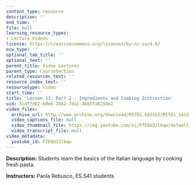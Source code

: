 ```yaml
---
content_type: resource
description: ''
end_time: ''
file: null
learning_resource_types:
- Lecture Videos
license: https://creativecommons.org/licenses/by-nc-sa/4.0/
ocw_type: ''
optional_tab_title: ''
optional_text: ''
parent_title: Video Lectures
parent_type: CourseSection
related_resources_text: ''
resource_index_text: ''
resourcetype: Video
start_time: ''
title: 'Lesson 13: Part 2 - Ingredients and Cooking Instruction'
uid: 5cdffd62-b8e6-2842-7da1-4bb5fa6254e2
video_files:
  archive_url: http://www.archive.org/download/MITES.S41S12/MITES_S41S12_Lesson13_Part2_300k.mp4
  video_captions_file: null
  video_thumbnail_file: https://img.youtube.com/vi/FfE0U3Jlkqw/default.jpg
  video_transcript_file: null
video_metadata:
  youtube_id: FfE0U3Jlkqw
---
```


**Description:** Students learn the basics of the Italian language by cooking fresh pasta.

**Instructors:** Paola Rebusco, ES.S41 students

